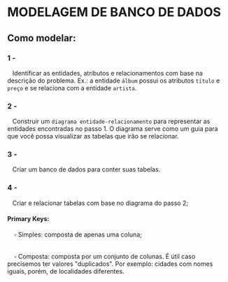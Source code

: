 # MODELAGEM DE BANCO DE DADOS

## Como modelar:

### 1 -
  &nbsp;&nbsp;&nbsp;Identificar as entidades, atributos e relacionamentos com base na descrição do problema.
  Ex.: a entidade `álbum` possui os atributos `título` e `preço` e se relaciona com a entidade `artista`.

### 2 -
  &nbsp;&nbsp;&nbsp;Construir um `diagrama entidade-relacionamento` para representar as entidades encontradas no passo 1.
  O diagrama serve como um guia para que você possa visualizar as tabelas que irão se relacionar.

### 3 -
  &nbsp;&nbsp;&nbsp;Criar um banco de dados para conter suas tabelas.

### 4 - 
  &nbsp;&nbsp;&nbsp;Criar e relacionar tabelas com base no diagrama do passo 2;


#### Primary Keys:
&nbsp;&nbsp;&nbsp; :white_small_square: Simples: composta de apenas uma coluna;
######
&nbsp;&nbsp;&nbsp; :white_small_square: Composta: composta por um conjunto de colunas. É útil caso precisemos ter valores "duplicados". Por exemplo: cidades com nomes iguais, porém, de localidades diferentes.

